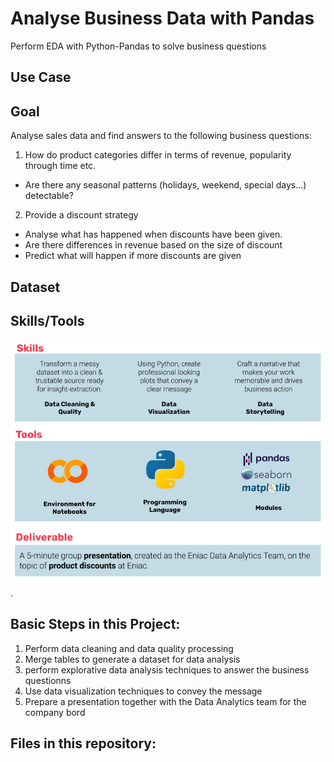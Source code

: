 # Analyse Business Data with Pandas
Perform EDA with Python-Pandas to solve business questions


## Use Case



## Goal 
Analyse sales data and find answers to the following business questions: 

1. How do product categories differ in terms of revenue, popularity through time etc. 
- Are there any seasonal patterns (holidays, weekend, special days...) detectable? 


2. Provide a discount strategy
- Analyse what has happened when discounts have been given.
- Are there differences in revenue based on the size of discount
- Predict what will happen if more discounts are given


## Dataset


## Skills/Tools

![](tools_skills.png "Tools, skills and steps for the project").


## Basic Steps in this Project: 
1. Perform data cleaning and data quality processing
3. Merge tables to generate a dataset for data analysis
4. perform explorative data analysis techniques to answer the business questionns
5. Use data visualization techniques to convey the message
6. Prepare a presentation together with the Data Analytics team for the company bord


## Files in this repository: 


